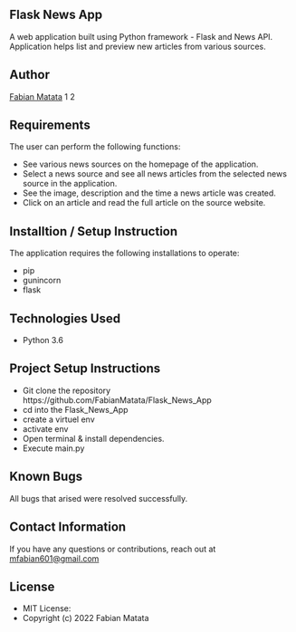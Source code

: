 ## Flask News App
A web application built using Python framework - Flask and News API. Application helps list and preview new articles from various sources.

## Author
[Fabian Matata](https://github.com/FabianMatata/)
1 2

## Requirements
The user can perform the following functions:
<ul>
<li> See various news sources on the homepage of the application.</li>
<li>Select a news source and see all news articles from the selected news source in the application.</li>
<li> See the image, description and the time a news article was created.</li>
<li>Click on an article and read the full article on the source website.</li>
</ul>

## Installtion / Setup Instruction
The application requires the following installations to operate:
<ul>
<li>pip</li>
<li>gunincorn</li>
<li>flask</li>
</ul>

## Technologies Used
<ul>
<li>Python 3.6</li>
</ul>

## Project Setup Instructions
<ul>
<li>Git clone the repository https://github.com/FabianMatata/Flask_News_App</li>
<li>cd into the Flask_News_App</li>
<li>create a virtuel env</li>
<li>activate env</li>
<li>Open terminal & install dependencies.</li>
<li>Execute main.py</li>
</ul>

## Known Bugs
All bugs that arised were resolved successfully.

## Contact Information
If you have any questions or contributions, reach out at mfabian601@gmail.com

## License
<ul>
<li>MIT License:</li>
<li>Copyright (c) 2022 Fabian Matata</li>
<ul>
